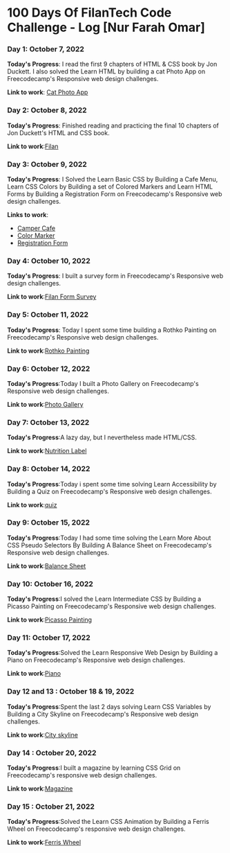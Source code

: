 # 100 Days Of FilanTech Code Challenge - Log [Nur Farah Omar]

### Day 1: October 7, 2022

**Today's Progress**: I read the first 9 chapters of HTML & CSS book by Jon Duckett. I also solved the Learn HTML by building a cat Photo App on Freecodecamp's Responsive web design challenges.

**Link to work**: [Cat Photo App](https://github.com/Nur-farah/100daysofFilanTech/tree/main/HTML_CSS)

### Day 2: October 8, 2022

**Today's Progress**: Finished reading and practicing the final 10 chapters of Jon Duckett's HTML and CSS book. 

**Link to work**:[Filan](https://github.com/Nur-farah/100daysofFilanTech/blob/main/HTML_CSS/Filan.html)

### Day 3: October 9, 2022

**Today's Progress**: I Solved the Learn Basic CSS by Building a Cafe Menu, Learn CSS Colors by Building a set of Colored Markers and Learn HTML Forms by Building a Registration Form on Freecodecamp's Responsive web design challenges.

**Links to work**:
* [Camper Cafe](https://github.com/Nur-farah/100daysofFilanTech/blob/main/HTML_CSS/CAMPER%20CAFE.html)
* [Color Marker](https://github.com/Nur-farah/100daysofFilanTech/blob/main/HTML_CSS/Color%20Marker.html)
* [Registration Form](https://github.com/Nur-farah/100daysofFilanTech/blob/main/HTML_CSS/Registration%20Form.html)

### Day 4: October 10, 2022

**Today's Progress**:  I built a survey form in Freecodecamp's Responsive web design challenges.

**Link to work**:[Filan Form Survey](https://github.com/Nur-farah/100daysofFilanTech/blob/main/HTML_CSS/Filan%20Form%20Survey.htmll)


### Day 5: October 11, 2022

**Today's Progress**: Today I spent some time building a Rothko Painting on Freecodecamp's Responsive web design challenges.

**Link to work**:[Rothko Painting](https://github.com/Nur-farah/100daysofFilanTech/blob/main/HTML_CSS/Rothko%20Painting.html)


### Day 6: October 12, 2022

**Today's Progress**:Today I built a Photo Gallery on Freecodecamp's Responsive web design challenges.

**Link to work**:[Photo Gallery](https://github.com/Nur-farah/100daysofFilanTech/blob/main/HTML_CSS/Photo%20Gallery.html)


### Day 7: October 13, 2022

**Today's Progress**:A lazy day, but I nevertheless made HTML/CSS. 

**Link to work**:[Nutrition Label](https://github.com/Nur-farah/100daysofFilanTech/blob/main/HTML_CSS/Nutrition%20Label.html)


### Day 8: October 14, 2022

**Today's Progress**:Today i spent some time  solving Learn Accessibility by Building a Quiz  on Freecodecamp's Responsive web design challenges.

**Link to work**:[quiz](https://github.com/Nur-farah/100daysofFilanTech/blob/main/HTML_CSS/quiz.html)


### Day 9: October 15, 2022

**Today's Progress**:Today I had some time solving the  Learn More About CSS Pseudo Selectors By Building A Balance Sheet on Freecodecamp's Responsive web design challenges.

**Link to work**:[Balance Sheet](https://github.com/Nur-farah/100daysofFilanTech/blob/main/HTML_CSS/Balance%20sheet.html)


### Day 10: October 16, 2022

**Today's Progress**:I solved the  Learn Intermediate CSS by Building a Picasso Painting on Freecodecamp's Responsive web design challenges.

**Link to work**:[Picasso Painting](https://github.com/Nur-farah/100daysofFilanTech/blob/main/HTML_CSS/Picasso%20Painting.html)


### Day 11: October 17, 2022

**Today's Progress**:Solved the  Learn Responsive Web Design by Building a Piano on Freecodecamp's Responsive web design challenges.

**Link to work**:[Piano](https://github.com/Nur-farah/100daysofFilanTech/blob/main/HTML_CSS/Piano.html)


### Day 12 and 13 : October 18 & 19, 2022

**Today's Progress**:Spent the last 2 days solving Learn CSS Variables by Building a City Skyline on Freecodecamp's Responsive web design challenges.

**Link to work**:[City skyline](https://github.com/Nur-farah/100daysofFilanTech/blob/main/HTML_CSS/City%20Skyline.html)


### Day 14 : October 20, 2022

**Today's Progress**:I built a magazine by learning CSS Grid on Freecodecamp's responsive web design challenges.

**Link to work**:[Magazine](https://github.com/Nur-farah/100daysofFilanTech/blob/main/HTML_CSS/Magazine.html)


### Day 15 : October 21, 2022

**Today's Progress**:Solved the Learn CSS Animation by Building a Ferris Wheel on Freecodecamp's responsive web design challenges.

**Link to work**:[Ferris Wheel](https://github.com/Nur-farah/100daysofFilanTech/blob/main/HTML_CSS/Ferris%20Wheel.html)